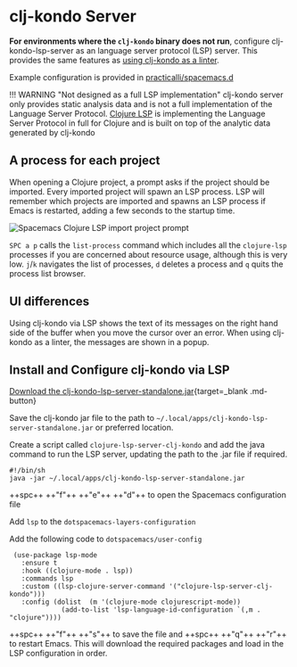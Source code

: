 # clj-kondo Server

**For environments where the `clj-kondo` binary does not run**, configure clj-kondo-lsp-server as an language server protocol (LSP) server.  This provides the same features as [using clj-kondo as a linter](/install-spacemacs/enhance-clojure-experience.md).

Example configuration is provided in [practicalli/spacemacs.d](https://github.com/practicalli/spacemacs.d)

!!! WARNING "Not designed as a full LSP implementation"
    clj-kondo server only provides static analysis data and is not a full implementation of the Language Server Protocol.
    [Clojure LSP](https://clojure-lsp.io/) is implementing the Language Server Protocol in full for Clojure and is built on top of the analytic data generated by clj-kondo


## A process for each project

When opening a Clojure project, a prompt asks if the project should be imported. Every imported project will spawn an LSP process. LSP will remember which projects are imported and spawns an LSP process if Emacs is restarted, adding a few seconds to the startup time.

![Spacemacs Clojure LSP import project prompt](/spacemacs/images/spacemacs-clojure-lsp-project-import-prompt.png)

`SPC a p` calls the `list-process` command which includes all the `clojure-lsp` processes if you are concerned about resource usage, although this is very low.  `j`/`k` navigates the list of processes, `d` deletes a process and `q` quits the process list browser.

## UI differences

Using clj-kondo via LSP shows the text of its messages on the right hand side of the buffer when you move the cursor over an error. When using clj-kondo as a linter, the messages are shown in a popup.


## Install and Configure clj-kondo via LSP

[Download the clj-kondo-lsp-server-standalone.jar](https://github.com/borkdude/clj-kondo/releases/){target=_blank .md-button}

Save the clj-kondo jar file to the path to `~/.local/apps/clj-kondo-lsp-server-standalone.jar` or preferred location.

Create a script called `clojure-lsp-server-clj-kondo` and add the java command to run the LSP server, updating the path to the .jar file if required.

```shell
#!/bin/sh
java -jar ~/.local/apps/clj-kondo-lsp-server-standalone.jar
```

++spc++ ++"f"++ ++"e"++ ++"d"++ to open the Spacemacs configuration file

Add `lsp` to the `dotspacemacs-layers-configuration`

Add the following code to `dotspacemacs/user-config`

```emaacs title="Spacemacs Configuration - dotspacemacs/user-config"
 (use-package lsp-mode
   :ensure t
   :hook ((clojure-mode . lsp))
   :commands lsp
   :custom ((lsp-clojure-server-command '("clojure-lsp-server-clj-kondo")))
   :config (dolist  (m '(clojure-mode clojurescript-mode))
             (add-to-list 'lsp-language-id-configuration `(,m . "clojure"))))
```

++spc++ ++"f"++ ++"s"++ to save the file and ++spc++ ++"q"++ ++"r"++ to restart Emacs.  This will download the required packages and load in the LSP configuration in order.
